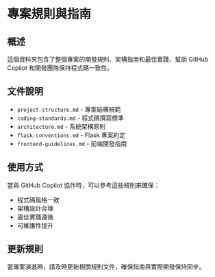 # 專案規則與指南

## 概述
這個資料夾包含了整個專案的開發規則、架構指南和最佳實踐，幫助 GitHub Copilot 和開發團隊保持程式碼一致性。

## 文件說明

- `project-structure.md` - 專案結構規範
- `coding-standards.md` - 程式碼撰寫標準
- `architecture.md` - 系統架構原則
- `flask-conventions.md` - Flask 專案約定
- `frontend-guidelines.md` - 前端開發指南

## 使用方式

當與 GitHub Copilot 協作時，可以參考這些規則來確保：
- 程式碼風格一致
- 架構設計合理
- 最佳實踐遵循
- 可維護性提升

## 更新規則

當專案演進時，請及時更新相關規則文件，確保指南與實際開發保持同步。
